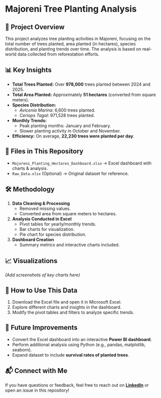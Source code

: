 # Majoreni Tree Planting Analysis

## 📌 Project Overview

This project analyzes tree planting activities in Majoreni, focusing on the total number of trees planted, area planted (in hectares), species distribution, and planting trends over time. The analysis is based on real-world data collected from reforestation efforts.

## 📊 Key Insights

- **Total Trees Planted:** Over **978,000** trees planted between 2024 and 2025.
- **Total Area Planted:** Approximately **51 hectares** (converted from square meters).
- **Species Distribution:**
  - *Avicenia Marina*: 6,600 trees planted.
  - *Ceriops Tagal*: 971,528 trees planted.
- **Monthly Trends:**
  - Peak planting months: January and February.
  - Slower planting activity in October and November.
- **Efficiency:** On average, **22,230 trees were planted per day**.

## 📂 Files in This Repository

- `Majoreni_Planting_Hectares_Dashboard.xlsx` → Excel dashboard with charts & analysis.
- `Raw_Data.xlsx` (Optional) → Original dataset for reference.

## 🛠️ Methodology

1. **Data Cleaning & Processing**
   - Removed missing values.
   - Converted area from square meters to hectares.
2. **Analysis Conducted in Excel**
   - Pivot tables for yearly/monthly trends.
   - Bar charts for visualization.
   - Pie chart for species distribution.
3. **Dashboard Creation**
   - Summary metrics and interactive charts included.

## 📈 Visualizations

*(Add screenshots of key charts here)*

## 🚀 How to Use This Data

1. Download the Excel file and open it in Microsoft Excel.
2. Explore different charts and insights in the dashboard.
3. Modify the pivot tables and filters to analyze specific trends.

## 🔗 Future Improvements

- Convert the Excel dashboard into an interactive **Power BI dashboard**.
- Perform additional analysis using Python (e.g., pandas, matplotlib, seaborn).
- Expand dataset to include **survival rates of planted trees**.

## 📬 Connect with Me

If you have questions or feedback, feel free to reach out on **[LinkedIn](#)** or open an issue in this repository!

